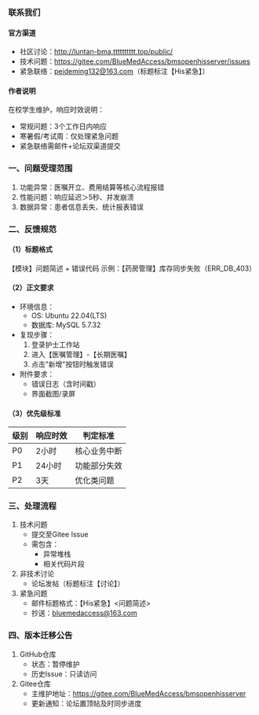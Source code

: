 ### 联系我们

#### 官方渠道
- 社区讨论：http://luntan-bma.tttttttttt.top/public/
- 技术问题：https://gitee.com/BlueMedAccess/bmsopenhisserver/issues
- 紧急联络：peideming132@163.com（标题标注【His紧急】）

#### 作者说明
在校学生维护，响应时效说明：
- 常规问题：3个工作日内响应
- 寒暑假/考试周：仅处理紧急问题
- 紧急联络需邮件+论坛双渠道提交

### 一、问题受理范围
1. 功能异常：医嘱开立、费用结算等核心流程报错
2. 性能问题：响应延迟＞5秒、并发崩溃
3. 数据异常：患者信息丢失、统计报表错误

### 二、反馈规范
#### （1）标题格式
【模块】问题简述 + 错误代码
示例：【药房管理】库存同步失败（ERR_DB_403）

#### （2）正文要求
- 环境信息：
  - OS: Ubuntu 22.04(LTS)
  - 数据库: MySQL 5.7.32
- 复现步骤：
  1. 登录护士工作站
  2. 进入【医嘱管理】-【长期医嘱】
  3. 点击"新增"按钮时触发错误
- 附件要求：
  - 错误日志（含时间戳）
  - 界面截图/录屏

#### （3）优先级标准
| 级别 | 响应时效 | 判定标准 |
|------|----------|----------|
| P0 | 2小时 | 核心业务中断 |
| P1 | 24小时 | 功能部分失效 |
| P2 | 3天 | 优化类问题 |

### 三、处理流程
1. 技术问题
   - 提交至Gitee Issue
   - 需包含：
     - 异常堆栈
     - 相关代码片段
2. 非技术讨论
   - 论坛发帖（标题标注【讨论】）
3. 紧急问题
   - 邮件标题格式：【His紧急】<问题简述>
   - 抄送：bluemedaccess@163.com

### 四、版本迁移公告
1. GitHub仓库
   - 状态：暂停维护
   - 历史Issue：只读访问
2. Gitee仓库
   - 主维护地址：https://gitee.com/BlueMedAccess/bmsopenhisserver
   - 更新通知：论坛置顶帖及时同步进度
